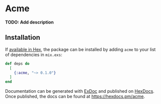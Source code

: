 # Acme

**TODO: Add description**

## Installation

If [available in Hex](https://hex.pm/docs/publish), the package can be installed
by adding `acme` to your list of dependencies in `mix.exs`:

```elixir
def deps do
  [
    {:acme, "~> 0.1.0"}
  ]
end
```

Documentation can be generated with [ExDoc](https://github.com/elixir-lang/ex_doc)
and published on [HexDocs](https://hexdocs.pm). Once published, the docs can
be found at <https://hexdocs.pm/acme>.

